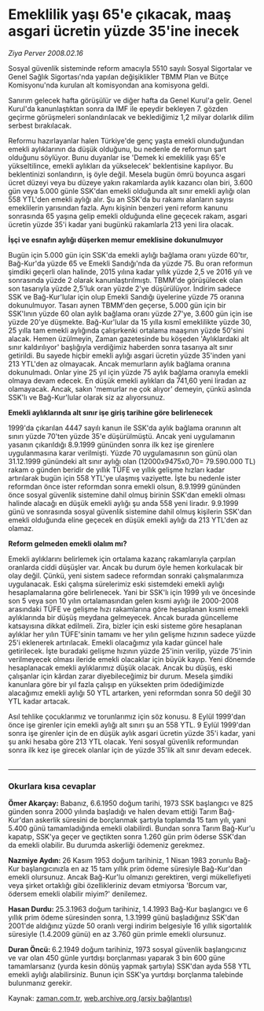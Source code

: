 # Emeklilik yaşı 65'e çıkacak, maaş  asgari ücretin yüzde 35'ine inecek

*Ziya Perver 2008.02.16*

<tr><td class="metin" colspan="2" style="padding-top: 20px; padding-left: 5px; padding-right: 10px;">Sosyal güvenlik sisteminde reform amacıyla 5510 sayılı Sosyal Sigortalar ve Genel Sağlık Sigortası'nda yapılan değişiklikler TBMM Plan ve Bütçe Komisyonu'nda kurulan alt komisyondan ana komisyona geldi.</td></tr><tr><td class="metin" colspan="2" style="padding-top: 20px; padding-left: 5px; padding-right: 10px;"><p>Sanırım gelecek hafta görüşülür ve diğer hafta da Genel Kurul'a gelir. Genel Kurul'da kanunlaştıktan sonra da IMF ile epeydir bekleyen 7. gözden geçirme görüşmeleri sonlandırılacak ve beklediğimiz 1,2 milyar dolarlık dilim serbest bırakılacak.
<p> Reformu hazırlayanlar halen Türkiye'de genç yaşta emekli olunduğundan emekli aylıklarının da düşük olduğunu, bu nedenle de reformun şart olduğunu söylüyor. Bunu duyanlar ise 'Demek ki emeklilik yaşı 65'e yükseltilince, emekli aylıkları da yükselecek' beklentisine kapılıyor. Bu beklentinizi sonlandırın, iş öyle değil. Mesela bugün ömrü boyunca asgari ücret düzeyi veya bu düzeye yakın rakamlarda aylık kazancı olan biri, 3.600 gün veya 5.000 günle SSK'dan emekli olduğunda alt sınır emekli aylığı olan 558 YTL'den emekli aylığı alır. Şu an SSK'da bu rakamı alanların sayısı emeklilerin yarısından fazla. Aynı kişinin benzeri yeni reform kanunu sonrasında 65 yaşına gelip emekli olduğunda eline geçecek rakam, asgari ücretin yüzde 35'i kadar yani bugünkü rakamlarla 213 yeni lira olacak. 
<p><b>İşçi ve esnafın aylığı düşerken memur emeklisine dokunulmuyor
</b>
<p>Bugün için 5.000 gün için SSK'da emekli aylığı bağlama oranı yüzde 60'tır, Bağ-Kur'da yüzde 65 ve Emekli Sandığı'nda da yüzde 75. Bu oran reformun şimdiki geçerli olan halinde, 2015 yılına kadar yıllık yüzde 2,5 ve 2016 yılı ve sonrasında yüzde 2 olarak kanunlaştırılmıştı. TBMM'de görüşülecek olan son tasarıyla yüzde 2,5'luk oran yüzde 2'ye düşürülüyor. İndirim sadece SSK ve Bağ-Kur'lular için olup Emekli Sandığı üyelerine yüzde 75 oranına dokunulmuyor. Tasarı aynen TBMM'den geçerse, 5.000 gün için bir SSK'lının yüzde 60 olan aylık bağlama oranı yüzde 27'ye, 3.600 gün için ise yüzde 20'ye düşmekte. Bağ-Kur'lular da 15 yılla kısmî emeklilikte yüzde 30, 25 yılla tam emekli aylığında çalışırkenki ortalama maaşının yüzde 50'sini alacak. Hemen üzülmeyin, Zaman gazetesinde bu köşeden 'Aylıklardaki alt sınır kaldırılıyor' başlığıyla verdiğimiz haberden sonra tasarıya alt sınır getirildi. Bu sayede hiçbir emekli aylığı asgari ücretin yüzde 35'inden yani 213 YTL'den az olmayacak. Ancak memurların aylık bağlama oranına dokunulmadı. Onlar yine 25 yıl için yüzde 75 aylık bağlama oranıyla emekli olmaya devam edecek. En düşük emekli aylıkları da 741,60 yeni liradan az olamayacak. Ancak, sakın 'memurlar ne çok alıyor' demeyin, çünkü aslında SSK'lı ve Bağ-Kur'lular olarak siz az alıyorsunuz. 
<p><b>Emekli aylıklarında alt sınır işe giriş tarihine göre belirlenecek
</b>
<p>1999'da çıkarılan 4447 sayılı kanun ile SSK'da aylık bağlama oranının alt sınırı yüzde 70'ten yüzde 35'e düşürülmüştü. Ancak yeni uygulamanın yasanın çıkarıldığı 8.9.1999 gününden sonra ilk kez işe girenlere uygulanmasına karar verilmişti. Yüzde 70 uygulamasının son günü olan 31.12.1999 günündeki alt sınır aylığı olan (12000x9475x0,70= 79.590.000 TL) rakam o günden beridir de yıllık TÜFE ve yıllık gelişme hızları kadar artırılarak bugün için 558 YTL'ye ulaşmış vaziyette. İşte bu nedenle ister reformdan önce ister reformdan sonra emekli olsun, 8.9.1999 gününden önce sosyal güvenlik sistemine dahil olmuş birinin SSK'dan emekli olması halinde alacağı en düşük emekli aylığı şu anda 558 yeni liradır. 9.9.1999 günü ve sonrasında sosyal güvenlik sistemine dahil olmuş kişilerin SSK'dan emekli olduğunda eline geçecek en düşük emekli aylığı da 213 YTL'den az olamaz. 
<p><b>Reform gelmeden emekli olalım mı? 
</b>
<p>Emekli aylıklarını belirlemek için ortalama kazanç rakamlarıyla çarpılan oranlarda ciddi düşüşler var. Ancak bu durum öyle hemen korkulacak bir olay değil. Çünkü, yeni sistem sadece reformdan sonraki çalışmalarımıza uygulanacak. Eski çalışma sürelerimiz eski sistemdeki emekli aylığı hesaplamalarına göre belirlenecek. Yani bir SSK'lı için 1999 yılı ve öncesinde son 5 veya son 10 yılın ortalamasından gelen kısmi aylığı ile 2000-2008 arasındaki TÜFE ve gelişme hızı rakamlarına göre hesaplanan kısmi emekli aylıklarında bir düşüş meydana gelmeyecek. Ancak burada güncelleme katsayısına dikkat edilmeli. Zira, bizler için eski sisteme göre hesaplanan aylıklar her yılın TÜFE'sinin tamamı ve her yılın gelişme hızının sadece yüzde 25'i eklenerek artırılacak. Emekli olacağımız yıla kadar güncel hale getirilecek. İşte buradaki gelişme hızının yüzde 25'inin verilip, yüzde 75'inin verilmeyecek olması ileride emekli olacaklar için büyük kayıp. Yeni dönemde hesaplanacak emekli aylıklarımız düşük olacak. Ancak bu düşüş, eski çalışanlar için kârdan zarar diyebileceğimiz bir durum. Mesela şimdiki kanunlara göre bir yıl fazla çalışıp en yüksekten prim ödediğimizde alacağımız emekli aylığı 50 YTL artarken, yeni reformdan sonra 50 değil 30 YTL kadar artacak.
<p> Asıl tehlike çocuklarımız ve torunlarımız için söz konusu. 8 Eylül 1999'dan önce işe girenler için emekli aylığı alt sınırı şu an 558 YTL. 9 Eylül 1999'dan sonra işe girenler için de en düşük aylık asgari ücretin yüzde 35'i kadar, yani şu anki hesaba göre 213 YTL olacak. Yeni sosyal güvenlik reformundan sonra ilk kez işe girecek olanlar için de yüzde 35'lik alt sınır devam edecek. 
<br/>
 <hr/>
<h3>Okurlara kısa cevaplar
</h3>
<p><b>Ömer Akarçay:</b> Babanız, 6.6.1950 doğum tarihi, 1973 SSK başlangıcı ve 825 günden sonra 2000 yılında başladığı ve halen devam ettiği Tarım Bağ-Kur'dan askerlik süresini de borçlanmak şartıyla toplamda 15 tam yılı, yani 5.400 günü tamamladığında emekli olabilirdi. Bundan sonra Tarım Bağ-Kur'u kapatıp, SSK'ya geçer ve geçtikten sonra 1.260 gün prim öderse SSK'dan da emekli olabilir. Bu durumda askerliği ödemeniz gerekmez.
<p><b>Nazmiye Aydın: </b>26 Kasım 1953 doğum tarihiniz, 1 Nisan 1983 zorunlu Bağ-Kur başlangıcınızla en az 15 tam yıllık prim ödeme süresiyle Bağ-Kur'dan emekli olursunuz. Ancak Bağ-Kur'lu olmanızı gerektiren, vergi mükellefiyeti veya şirket ortaklığı gibi özellikleriniz devam etmiyorsa 'Borcum var, ödersem emekli olabilir miyim?' denilemez. 
<p><b>Hasan Durdu: </b>25.3.1963 doğum tarihiniz, 1.4.1993 Bağ-Kur başlangıcı ve 6 yıllık prim ödeme süresinden sonra, 1.3.1999 günü başladığınız SSK'dan 2001'de aldığınız yüzde 50 oranlı vergi indirim belgesiyle 16 yıllık sigortalılık süresiyle (1.4.2009 günü) en az 3.760 gün primle emekli olursunuz. 
<p><b>Duran Öncü: </b>6.2.1949 doğum tarihiniz, 1973 sosyal güvenlik başlangıcınız ve var olan 450 günle yurtdışı borçlanması yaparak 3 bin 600 güne tamamlarsanız (yurda kesin dönüş yapmak şartıyla) SSK'dan ayda 558 YTL emekli aylığı alabilirsiniz. Bunun için SSK'ya yurtdışı borçlanma talebinde bulunmanız gerekir.<br/></p></p></p></p></p></p></p></p></p></p></p></p></p></td></tr>

Kaynak: [zaman.com.tr](http://zaman.com.tr/yazar.do?yazino=652560), [web.archive.org (arşiv bağlantısı)](http://web.archive.org/web/20080504091946/http://www.zaman.com.tr:80/yazar.do?yazino=652560)
